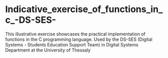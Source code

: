 # Indicative_exercise_of_functions_in_c_-DS-SES-
This illustrative exercise showcases the practical implementation of functions in the C programming language. Used by the DS-SES (Digital Systems - Students Education Support Team) in Digital Systems Department at the University of Thessaly
